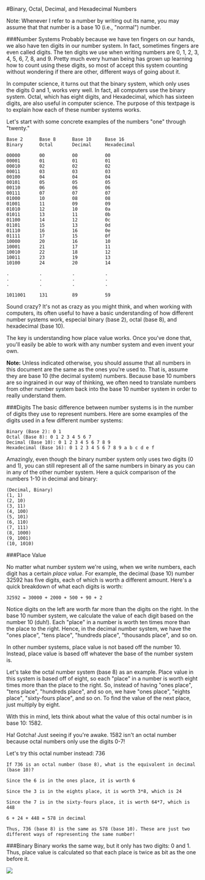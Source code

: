 #Binary, Octal, Decimal, and Hexadecimal Numbers

Note: Whenever I refer to a number by writing out its name, you may assume that that number is a base 10 (i.e., "normal") number.

###Number Systems
Probably because we have ten fingers on our hands, we also have ten digits in our number system. In fact, sometimes fingers are even called digits. The ten digits we use when writing numbers are 0, 1, 2, 3, 4, 5, 6, 7, 8, and 9. Pretty much every human being has grown up learning how to count using these digits, so most of accept this system counting without wondering if there are other, different ways of going about it.

In computer science, it turns out that the binary system, which only uses the digits 0 and 1, works very well. In fact, all computers use the binary system. Octal, which has eight digits, and Hexadecimal, which has sixteen digits, are also useful in computer science. The purpose of this textpage is to explain how each of these number systems works.

Let's start with some concrete examples of the numbers "one" through "twenty."

```
Base 2      Base 8      Base 10     Base 16
Binary      Octal       Decimal     Hexadecimal

00000       00          00          00
00001       01          01          01
00010       02          02          02
00011       03          03          03
00100       04          04          04
00101       05          05          05
00110       06          06          06
00111       07          07          07
01000       10          08          08
01001       11          09          09
01010       12          10          0a
01011       13          11          0b
01100       14          12          0c
01101       15          13          0d
01110       16          16          0e
01111       17          15          0f
10000       20          16          10
10001       21          17          11
10010       22          18          12
10011       23          19          13
10100       24          20          14

.           .           .           .
.           .           .           .
.           .           .           .

1011001     131         89          59
```

Sound crazy? It's not as crazy as you might think, and when working with computers, its often useful to have a basic understanding of how different number systems work, especial binary (base 2), octal (base 8), and hexadecimal (base 10).

The key is understanding how place value works. Once you've done that, you'll easily be able to work with any number system and even invent your own.

**Note:** Unless indicated otherwise, you should assume that all numbers in this document are the same as the ones you're used to. That is, assume they are base 10 (the decimal system) numbers. Because base 10 numbers are so ingrained in our way of thinking, we often need to translate numbers from other number system back into the base 10 number system in order to really understand them.

###Digits
The basic difference between number systems is in the number of digits they use to represent numbers. Here are some examples of the digits used in a few different number systems:

```
Binary (Base 2): 0 1
Octal (Base 8): 0 1 2 3 4 5 6 7
Decimal (Base 10): 0 1 2 3 4 5 6 7 8 9
Hexadecimal (Base 16): 0 1 2 3 4 5 6 7 8 9 a b c d e f
```

Amazingly, even though the binary number system only uses two digits (0 and 1), you can still represent all of the same numbers in binary as you can in any of the other number system. Here a quick comparison of the numbers 1-10 in decimal and binary:

```
(Decimal, Binary)
(1, 1)
(2, 10)
(3, 11)
(4, 100)
(5, 101)
(6, 110)
(7, 111)
(8, 1000)
(9, 1001)
(10, 1010)
```

###Place Value

No matter what number system we're using, when we write numbers, each digit has a certain *place value*. For example, the decimal (base 10) number 32592 has five digits, each of which is worth a different amount. Here's a quick breakdown of what each digits is worth:

```
32592 = 30000 + 2000 + 500 + 90 + 2
```

Notice digits on the left are worth far more than the digits on the right. In the base 10 number system, we calculate the value of each digit based on the number 10 (duh!). Each "place" in a number is worth ten times more than the place to the right. Hence, in the decimal number system, we have the "ones place", "tens place", "hundreds place", "thousands place", and so on.

In other number systems, place value is not based off the number 10. Instead, place value is based off whatever the base of the number system is.

Let's take the octal number system (base 8) as an example. Place value in this system is based off of eight, so each "place" in a number is worth eight times more than the place to the right. So, instead of having "ones place", "tens place", "hundreds place", and so on, we have "ones place", "eights place", "sixty-fours place", and so on. To find the value of the next place, just multiply by eight.

With this in mind, lets think about what the value of this octal number is in base 10: 1582.

Ha! Gotcha! Just seeing if you're awake. 1582 isn't an octal number because octal numbers only use the digits 0-7! 

Let's try this octal number instead: 736

```
If 736 is an octal number (base 8), what is the equivalent in decimal (base 10)?

Since the 6 is in the ones place, it is worth 6

Since the 3 is in the eights place, it is worth 3*8, which is 24

Since the 7 is in the sixty-fours place, it is worth 64*7, which is 448

6 + 24 + 448 = 578 in decimal

Thus, 736 (base 8) is the same as 578 (base 10). These are just two different ways of representing the same number!
```

###Binary
Binary works the same way, but it only has two digits: 0 and 1. Thus, place value is calculated so that each place is twice as bit as the one before it.

![](http://christensenacademy.org/img/signature.png)
